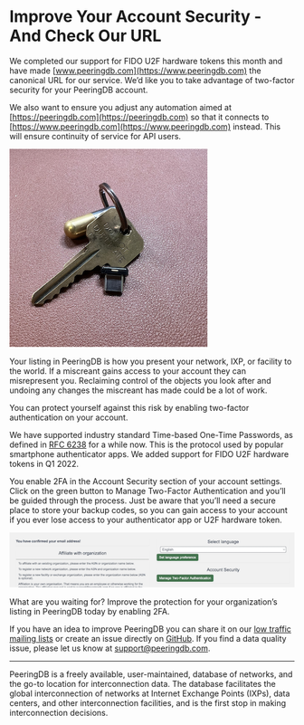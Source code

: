 # Improve Your Account Security - And Check Our URL
We completed our support for FIDO U2F hardware tokens this month and have made [www.peeringdb.com](https://www.peeringdb.com) the canonical URL for our service. We’d like you to take advantage of two-factor security for your PeeringDB account. 

We also want to ensure you adjust any automation aimed at [https://peeringdb.com](https://peeringdb.com) so that it connects to [https://www.peeringdb.com](https://www.peeringdb.com) instead. This will ensure continuity of service for API users.

![Key and security token](images/usb_c_security_token_with_door_key.png)

Your listing in PeeringDB is how you present your network, IXP, or facility to the world. If a miscreant gains access to your account they can misrepresent you. Reclaiming control of the objects you look after and undoing any changes the miscreant has made could be a lot of work. 

You can protect yourself against this risk by enabling two-factor authentication on your account.

We have supported industry standard Time-based One-Time Passwords, as defined in [RFC 6238](https://www.rfc-editor.org/rfc/rfc6238.html) for a while now. This is the protocol used by popular smartphone authenticator apps. We added support for FIDO U2F hardware tokens in Q1 2022. 

You enable 2FA in the Account Security section of your account settings. Click on the green button to Manage Two-Factor Authentication and you’ll be guided through the process. Just be aware that you’ll need a secure place to store your backup codes, so you can gain access to your account if you ever lose access to your authenticator app or U2F hardware token.

 ![2FA in settings](images/2fa_in_settings.png)

What are you waiting for? Improve the protection for your organization’s listing in PeeringDB today by enabling 2FA.

If you have an idea to improve PeeringDB you can share it on our [low traffic mailing lists](https://docs.peeringdb.com/#mailing-lists) or create an issue directly on [GitHub](https://github.com/peeringdb/peeringdb). If you find a data quality issue, please let us know at <support@peeringdb.com>.

--- 

PeeringDB is a freely available, user-maintained, database of networks, and the go-to location for interconnection data. The database facilitates the global interconnection of networks at Internet Exchange Points (IXPs), data centers, and other interconnection facilities, and is the first stop in making interconnection decisions.
